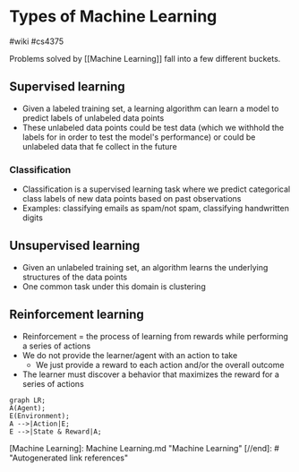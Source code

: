 # Types of Machine Learning
#wiki #cs4375 

Problems solved by [[Machine Learning]] fall into a few different buckets.

## Supervised learning
- Given a labeled training set, a learning algorithm can learn a model to predict labels of unlabeled data points
- These unlabeled data points could be test data (which we withhold the labels for in order to test the model's performance) or could be unlabeled data that fe collect in the future

### Classification
- Classification is a supervised learning task where we predict categorical class labels of new data points based on past observations
- Examples: classifying emails as spam/not spam, classifying handwritten digits

## Unsupervised learning
- Given an unlabeled training set, an algorithm learns the underlying structures of the data points
- One common task under this domain is clustering

## Reinforcement learning
- Reinforcement = the process of learning from rewards while performing a series of actions
- We do not provide the learner/agent with an action to take
    - We just provide a reward to each action and/or the overall outcome
- The learner must discover a behavior that maximizes the reward for a series of actions

```mermaid
graph LR;
A(Agent);
E(Environment);
A -->|Action|E;
E -->|State & Reward|A;
```

[//begin]: # "Autogenerated link references for markdown compatibility"
[Machine Learning]: Machine Learning.md "Machine Learning"
[//end]: # "Autogenerated link references"